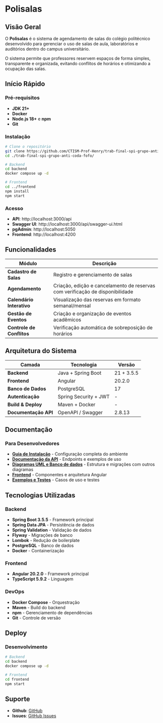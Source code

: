 # Polisalas

## Visão Geral

O **Polisalas** é o sistema de agendamento de salas do colégio politécnico desenvolvido para gerenciar o uso de salas de aula, laboratórios e auditórios dentro do campus universitário.

O sistema permite que professores reservem espaços de forma simples, transparente e organizada, evitando conflitos de horários e otimizando a ocupação das salas.

## Início Rápido

### Pré-requisitos
- **JDK 21+**
- **Docker**
- **Node.js 18+** e **npm**
- **Git**

### Instalação

```bash
# Clone o repositório
git clone https://github.com/CTISM-Prof-Henry/trab-final-spi-grupo-anti-coda-fofo.git
cd ./trab-final-spi-grupo-anti-coda-fofo/

# Backend
cd backend
docker compose up -d

# Frontend
cd ../frontend
npm install
npm start
```

### Acesso
- **API**: http://localhost:3000/api
- **Swagger UI**: http://localhost:3000/api/swagger-ui.html
- **pgAdmin**: http://localhost:5050
- **Frontend**: http://localhost:4200

## Funcionalidades

| Módulo                         | Descrição                                                                                       |
| ------------------------------ | ----------------------------------------------------------------------------------------------- |
| **Cadastro de Salas**          | Registro e gerenciamento de salas                                        |
| **Agendamento**                | Criação, edição e cancelamento de reservas com verificação de disponibilidade                  |
| **Calendário Interativo**      | Visualização das reservas em formato semanal/mensal                                            |
| **Gestão de Eventos**          | Criação e organização de eventos acadêmicos                                                     |
| **Controle de Conflitos**      | Verificação automática de sobreposição de horários                                             |

## Arquitetura do Sistema

| Camada               | Tecnologia             | Versão        |
| -------------------- | ---------------------- | ------------- |
| **Backend**          | Java + Spring Boot     | 21 + 3.5.5    |
| **Frontend**         | Angular                | 20.2.0        |
| **Banco de Dados**   | PostgreSQL             | 17            |
| **Autenticação**     | Spring Security + JWT  | -             |
| **Build & Deploy**   | Maven + Docker         | -             |
| **Documentação API** | OpenAPI / Swagger      | 2.8.13        |

## Documentação

### Para Desenvolvedores
- [**Guia de Instalação**](instalacao.md) - Configuração completa do ambiente
- [**Documentação da API**](api.md) - Endpoints e exemplos de uso
- [**Diagramas UML e Banco de dados**](diagramas.md) - Estrutura e migrações com outros diagramas
- [**Frontend**](frontend.md) - Componentes e arquitetura Angular
- [**Exemplos e Testes**](exemplos.md) - Casos de uso e testes


## Tecnologias Utilizadas

### Backend
- **Spring Boot 3.5.5** - Framework principal
- **Spring Data JPA** - Persistência de dados
- **Spring Validation** - Validação de dados
- **Flyway** - Migrações de banco
- **Lombok** - Redução de boilerplate
- **PostgreSQL** - Banco de dados
- **Docker** - Containerização

### Frontend
- **Angular 20.2.0** - Framework principal
- **TypeScript 5.9.2** - Linguagem


### DevOps
- **Docker Compose** - Orquestração
- **Maven** - Build do backend
- **npm** - Gerenciamento de dependências
- **Git** - Controle de versão

## Deploy

### Desenvolvimento

```bash
# Backend
cd backend
docker compose up -d

# Frontend
cd frontend
npm start
```


## Suporte

- **Github**:  [GitHub](https://github.com/CTISM-Prof-Henry/trab-final-spi-grupo-anti-coda-fofo)
- **Issues**: [GitHub Issues](https://github.com/CTISM-Prof-Henry/trab-final-spi-grupo-anti-coda-fofo/issues)